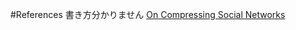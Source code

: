 #References
書き方分かりません
[On Compressing Social Networks](http://www.eecs.harvard.edu/~michaelm/postscripts/kdd2009.pdf)